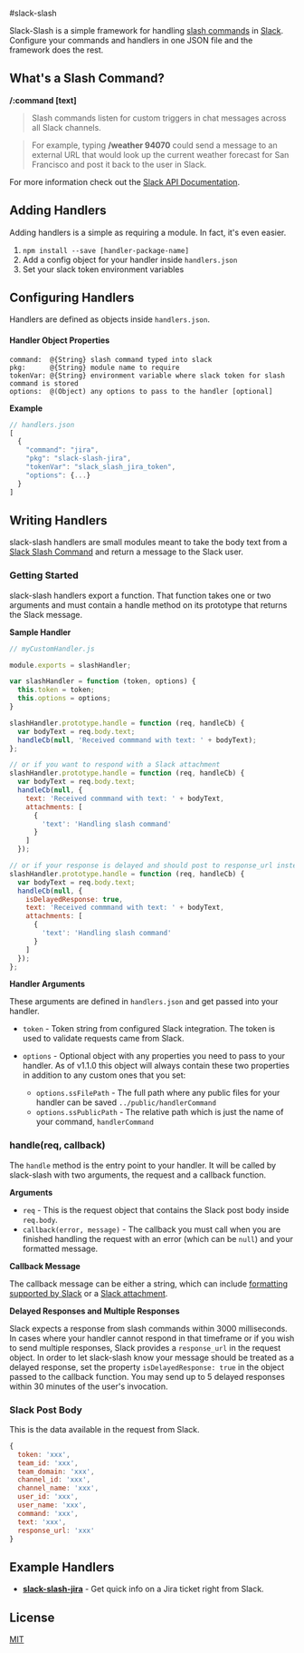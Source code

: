 #slack-slash

Slack-Slash is a simple framework for handling [slash commands](https://api.slack.com/slash-commands) in [Slack](https://slack.com/). Configure your commands and handlers in one JSON file and the framework does the rest.

## What's a Slash Command?

**/:command [text]**

> Slash commands listen for custom triggers in chat messages across all Slack channels.

> For example, typing **/weather 94070** could send a message to an external URL that would look up the current weather forecast for San Francisco and post it back to the user in Slack.

For more information check out the [Slack API Documentation](https://api.slack.com/slash-commands).

## Adding Handlers

Adding handlers is a simple as requiring a module. In fact, it's even easier.

1. `npm install --save [handler-package-name]`
2. Add a config object for your handler inside `handlers.json`
3. Set your slack token environment variables

## Configuring Handlers

Handlers are defined as objects inside `handlers.json`.

#### Handler Object Properties

```
command:  @{String} slash command typed into slack
pkg:      @{String} module name to require
tokenVar: @{String} environment variable where slack token for slash command is stored
options:  @(Object) any options to pass to the handler [optional]
```

**Example**

```js
// handlers.json
[
  {
    "command": "jira",
    "pkg": "slack-slash-jira",
    "tokenVar": "slack_slash_jira_token",
    "options": {...}
  }
]
```

## Writing Handlers

slack-slash handlers are small modules meant to take the body text from a [Slack Slash Command](https://api.slack.com/slash-commands) and return a message to the Slack user.

### Getting Started

slack-slash handlers export a function. That function takes one or two arguments and must contain a handle method on its prototype that returns the Slack message.

**Sample Handler**
```js
// myCustomHandler.js

module.exports = slashHandler;

var slashHandler = function (token, options) {
  this.token = token;
  this.options = options;
}

slashHandler.prototype.handle = function (req, handleCb) {
  var bodyText = req.body.text;
  handleCb(null, 'Received commmand with text: ' + bodyText);
};

// or if you want to respond with a Slack attachment
slashHandler.prototype.handle = function (req, handleCb) {
  var bodyText = req.body.text;
  handleCb(null, {
    text: 'Received commmand with text: ' + bodyText,
    attachments: [
      {
        'text': 'Handling slash command'
      }
    ]
  });

// or if your response is delayed and should post to response_url instead
slashHandler.prototype.handle = function (req, handleCb) {
  var bodyText = req.body.text;
  handleCb(null, {
    isDelayedResponse: true,
    text: 'Received commmand with text: ' + bodyText,
    attachments: [
      {
        'text': 'Handling slash command'
      }
    ]
  });
};
```

**Handler Arguments**

These arguments are defined in `handlers.json` and get passed into your handler.

- `token` - Token string from configured Slack integration. The token is used to validate requests came from Slack.
- `options` - Optional object with any properties you need to pass to your handler. As of v1.1.0 this object will always contain these two properties in addition to any custom ones that you set:

  - `options.ssFilePath` - The full path where any public files for your handler can be saved `../public/handlerCommand`
  - `options.ssPublicPath` - The relative path which is just the name of your command, `handlerCommand`

### handle(req, callback)

The `handle` method is the entry point to your handler. It will be called by slack-slash with two arguments, the request and a callback function.

**Arguments**

- `req` - This is the request object that contains the Slack post body inside `req.body`.
- `callback(error, message)` - The callback you must call when you are finished handling the request with an error (which can be `null`) and your formatted message.

**Callback Message**

The callback message can be either a string, which can include [formatting supported by Slack](https://api.slack.com/docs/formatting) or a [Slack attachment](https://api.slack.com/docs/attachments).

**Delayed Responses and Multiple Responses**

Slack expects a response from slash commands within 3000 milliseconds. In cases where your handler cannot respond in that timeframe or if you wish to send multiple responses, Slack provides a `response_url` in the request object. In order to let slack-slash know your message should be treated as a delayed response, set the property `isDelayedResponse: true` in the object passed to the callback function. You may send up to 5 delayed responses within 30 minutes of the user's invocation.

### Slack Post Body

This is the data available in the request from Slack.

```js
{
  token: 'xxx',
  team_id: 'xxx',
  team_domain: 'xxx',
  channel_id: 'xxx',
  channel_name: 'xxx',
  user_id: 'xxx',
  user_name: 'xxx',
  command: 'xxx',
  text: 'xxx',
  response_url: 'xxx'
}
```

## Example Handlers

- **[slack-slash-jira](https://github.com/dowjones/slack-slash-jira)** - Get quick info on a Jira ticket right from Slack.

## License

[MIT](/LICENSE.md)
